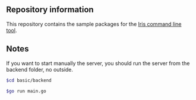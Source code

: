 ## Repository information

This repository contains the sample packages for the [Iris command line tool](https://github.com/kataras/iris/tree/master/iris).

## Notes
If you want to start manually the server, you should run the server from the backend folder, no outside.
```sh
$cd basic/backend

$go run main.go
```
